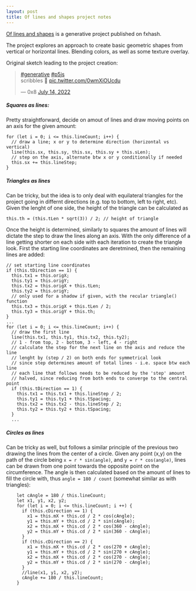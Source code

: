 ```yaml
---
layout: post
title: Of lines and shapes project notes
---
```

<a href="https://www.fxhash.xyz/generative/17015" target="_blank" rel="noopener noreferrer">Of lines and shapes</a>
is a generative project published on fxhash.

The project explores an approach to create basic geometric shapes from vertical or horizontal lines.
Blending colors, as well as some texture overlay.

Original sketch leading to the project creation:

<blockquote class="twitter-tweet"><p lang="en" dir="ltr"><a href="https://twitter.com/hashtag/generative?src=hash&amp;ref_src=twsrc%5Etfw">#generative</a> <a href="https://twitter.com/hashtag/p5js?src=hash&amp;ref_src=twsrc%5Etfw">#p5js</a> <br>scribbles 📝 <a href="https://t.co/0wmXiOUcdu">pic.twitter.com/0wmXiOUcdu</a></p>&mdash; 0x8 <a href="https://twitter.com/0x00ba8/status/1547700615802851340?ref_src=twsrc%5Etfw">July 14, 2022</a></blockquote> <script async src="https://platform.twitter.com/widgets.js" charset="utf-8"></script> 

##### Squares as lines:
Pretty straightforward, decide on amout of lines and draw moving points on an axis for the given amount:
```
for (let i = 0; i <= this.lineCount; i++) {
  // draw a line; x or y to determine direction (horizontal vs vertical)
  line(this.sx, this.sy, this.sx, this.sy + this.sLen);
  // step on the axis, alternate btw x or y conditionally if needed
  this.sx += this.lineStep;
}
```

##### Triangles as lines
Can be tricky, but the idea is to only deal with equilateral triangles for the project
going in differnt directions (e.g. top to bottom, left to right, etc). Given the lenght of one
side, the height of the triangle can be calculated as
```
this.th = (this.tLen * sqrt(3)) / 2; // height of triangle
```
Once the height is determined, similarly to squares the amount of lines will dictate the step to
draw the lines along an axis. With the only difference of a line getting shorter on each side
with each iteration to create the triangle look. First the starting line coordinates are
deretmined, then the remaining lines are added:
```
// set starting line coordinates
if (this.tDirection == 1) {
  this.tx1 = this.origX;
  this.ty1 = this.origY;
  this.tx2 = this.origX + this.tLen;
  this.ty2 = this.origY;
  // only used for a shadow if given, with the recular triangle() function
  this.tx3 = this.origX + this.tLen / 2;
  this.ty3 = this.origY + this.th;
}
...
for (let i = 0; i <= this.lineCount; i++) {
  // draw the first line
  line(this.tx1, this.ty1, this.tx2, this.ty2);
  // 1 - from top, 2 - bottom, 3 - left, 4 - right
  // calculate the step for the next line on the axis and reduce the line
  // lenght by (step / 2) on both ends for symmetrical look
  // since step determines amount of total lines - i.e. space btw each line
  // each line that follows needs to be reduced by the 'step' amount
  // halved, since reducing from both ends to converge to the central point
  if (this.tDirection == 1) {
    this.tx1 = this.tx1 + this.lineStep / 2;
    this.ty1 = this.ty1 + this.tSpacing;
    this.tx2 = this.tx2 - this.lineStep / 2;
    this.ty2 = this.ty2 + this.tSpacing;
  }
  ...
```

##### Circles as lines
Can be tricky as well, but follows a similar principle of the previous two drawing the lines from the
center of a circle. Given any point (x,y) on the path of the circle being `x = r * sin(angle)`, and
`y = r * cos(angle)`, lines can be drawn from one point towards the opposite point on the circumference.
The angle is then calculated based on the amount of lines to fill the circle with, thus
`angle = 180 / count` (somewhat similar as with triangles):
```
    let cAngle = 180 / this.lineCount;
    let x1, y1, x2, y2;
    for (let i = 0; i <= this.lineCount; i ++) {
      if (this.cDirection == 1) {
        x1 = this.mX + this.cd / 2 * cos(cAngle);
        y1 = this.mY + this.cd / 2 * sin(cAngle);
        x2 = this.mX + this.cd / 2 * cos(360 - cAngle);
        y2 = this.mY + this.cd / 2 * sin(360 - cAngle);
      }
      if (this.cDirection == 2) {
        x1 = this.mX + this.cd / 2 * cos(270 + cAngle);
        y1 = this.mY + this.cd / 2 * sin(270 + cAngle);
        x2 = this.mX + this.cd / 2 * cos(270 - cAngle);
        y2 = this.mY + this.cd / 2 * sin(270 - cAngle);
      }
      //line(x1, y1, x2, y2);
      cAngle += 180 / this.lineCount;
    }
```
